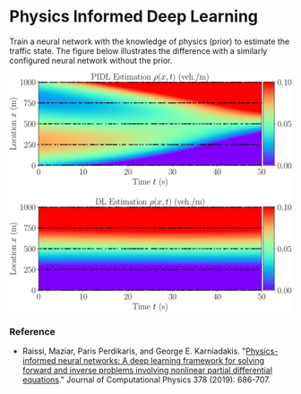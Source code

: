 # Physics Informed Deep Learning

Train a neural network with the knowledge of physics (prior) to estimate the traffic state. The figure below illustrates the difference with a similarly configured neural network without the prior.

![alt text](https://github.com/Jihenghuang/pise/blob/main/fixed_1000.jpg)

### Reference

- Raissi, Maziar, Paris Perdikaris, and George E. Karniadakis. "[Physics-informed neural networks: A deep learning framework for solving forward and inverse problems involving nonlinear partial differential equations](https://www.sciencedirect.com/science/article/pii/S0021999118307125)." Journal of Computational Physics 378 (2019): 686-707.
